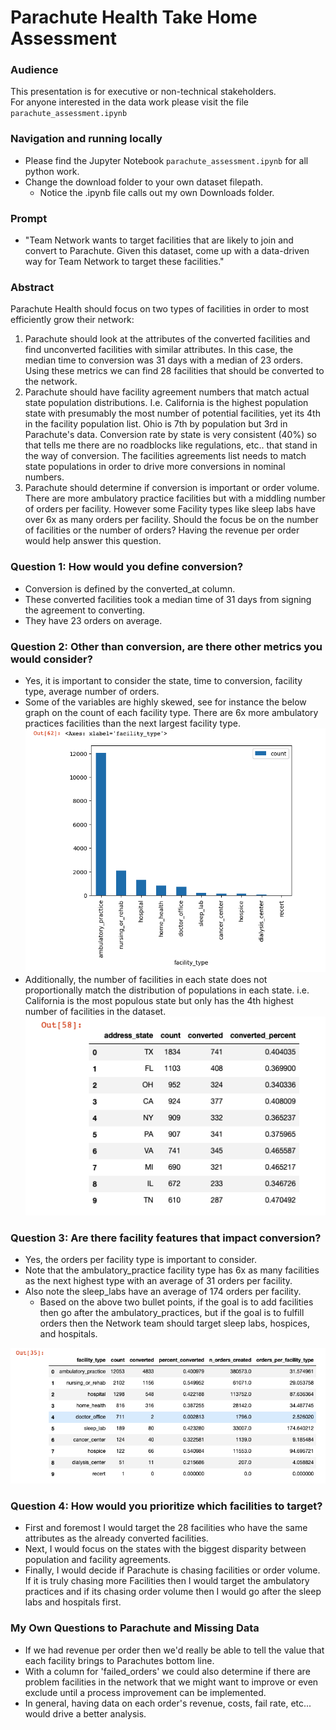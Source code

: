 # Parachute Health Take Home Assessment 


### Audience
This presentation is for executive or non-technical stakeholders.  
For anyone interested in the data work please visit the file `parachute_assessment.ipynb` 

### Navigation and running locally
- Please find the Jupyter Notebook `parachute_assessment.ipynb` for all python work. 
- Change the download folder to your own dataset filepath. 
  - Notice the .ipynb file calls out my own Downloads folder. 


### Prompt
- "Team Network wants to target facilities that are likely to join and convert to Parachute. Given this dataset, come up with a data-driven way for Team Network to target these facilities."


### Abstract
Parachute Health should focus on two types of facilities in order to most efficiently grow their network:
1. Parachute should look at the attributes of the converted facilities and find unconverted facilities with similar attributes. In this case, the median time to conversion was 31 days with a median of 23 orders. Using these metrics we can find 28 facilities that should be converted to the network. 
2. Parachute should have facility agreement numbers that match actual state population distributions.  I.e. California is the highest population state with presumably the most number of potential facilities, yet its 4th in the facility population list.  Ohio is 7th by population but 3rd in Parachute's data. Conversion rate by state is very consistent (40%) so that tells me there are no roadblocks like regulations, etc.. that stand in the way of conversion.  The facilities agreements list needs to match state populations in order to drive more conversions in nominal numbers. 
3. Parachute should determine if conversion is important or order volume.  There are more ambulatory practice facilities but with a middling number of orders per facility.  However some Facility types like sleep labs have over 6x as many orders per facility.  Should the focus be on the number of facilities or the number of orders?  Having the revenue per order would help answer this question. 

### Question 1: How would you define conversion?
- Conversion is defined by the converted_at column. 
- These converted facilities took a median time of 31 days from signing the agreement to converting. 
- They have 23 orders on average. 

### Question 2: Other than conversion, are there other metrics you would consider?
- Yes, it is important to consider the state, time to conversion, facility type, average number of orders. 
- Some of the variables are highly skewed, see for instance the below graph on the count of each facility type. There are 6x more ambulatory practices facilities than the next largest facility type.
![alt text](./images/chart1.png)
- Additionally, the number of facilities in each state does not proportionally match the distribution of populations in each state.  i.e. California is the most populous state but only has the 4th highest number of facilities in the dataset. 
![alt text](./images/table_state.png)


### Question 3: Are there facility features that impact conversion?
- Yes, the orders per facility type is important to consider. 
- Note that the ambulatory_practice facility type has 6x as many facilities as the next highest type with an average of 31 orders per facility. 
- Also note the sleep_labs have an average of 174 orders per facility. 
  - Based on the above two bullet points, if the goal is to add facilities then go after the ambulatory_practices, but if the goal is to fulfill orders then the Network team should target sleep labs, hospices, and hospitals.

![alt text](./images/table1.png)

### Question 4: How would you prioritize which facilities to target?
- First and foremost I would target the 28 facilities who have the same attributes as the already converted facilities. 
- Next, I would focus on the states with the biggest disparity between population and facility agreements. 
- Finally, I would decide if Parachute is chasing facilities or order volume.  If it is truly chasing more Facilities then I would target the ambulatory practices and if its chasing order volume then I would go after the sleep labs and hospitals first. 


### My Own Questions to Parachute and Missing Data
- If we had revenue per order then we'd really be able to tell the value that each facility brings to Parachutes bottom line. 
- With a column for 'failed_orders' we could also determine if there are problem facilities in the network that we might want to improve or even exclude until a process improvement can be implemented. 
- In general, having data on each order's revenue, costs, fail rate, etc... would drive a better analysis. 
